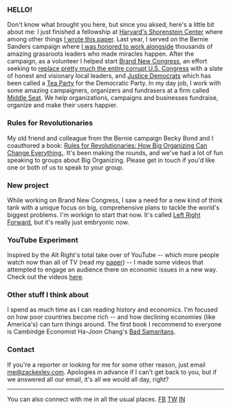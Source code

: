 ### HELLO!
Don't know what brought you here, but since you aksed, here's a little bit about me: I just finished a fellowship at [Harvard's Shorenstein Center](http://news.harvard.edu/gazette/story/newsplus/shorenstein-center-announces-spring-2017-fellows/) where among other things  [I wrote this paper](https://shorensteincenter.org/anatomy-of-alt-right-youtuber/). Last year, I served on the Bernie Sanders campaign where [I was honored to work alongside](https://www.bloomberg.com/politics/features/2016-02-24/behind-bernie-sanders-revolution-lies-a-meticulously-engineered-grassroots-network) thousands of amazing grassroots leaders who made miracles happen. After the campaign, as a volunteer I helped start [Brand New Congress](http://brandnewcongress.org), an effort seeking to [replace pretty much the entire corrupt U.S. Congress](https://www.thenation.com/article/is-brand-new-congress-the-future-of-progressive-politics/) with a slate of honest and visionary local leaders, and [Justice Democrats](https://justicedemocrats.com/) which has been called a [Tea Party](https://www.washingtonpost.com/news/post-politics/wp/2017/01/23/progressives-launch-justice-democrats-to-counter-primary-corporate-legislators/) for the Democratic Party. In my day job, I work with some amazing campaigners, organizers and fundrasers at a firm called [Middle Seat](https://middleseat.co). We help organizations, campaigns and businesses fundraise, organize and make their users happier.

### Rules for Revolutionaries

My old friend and colleague from the Bernie campaign Becky Bond and I coauthored a book: [Rules for Revolutionaries: How Big Organizing Can Change Everything.](https://www.amazon.com/Rules-Revolutionaries-Organizing-Change-Everything-ebook/dp/B01MG20YZ0). It's been making the rounds, and we've had a lot of fun speaking to groups about Big Organizing. Please get in touch if you'd like one or both of us to speak to your group.

### New project

While working on Brand New Congress, I saw a need for a new kind of think tank with a unique focus on big, comprehensive plans to tackle the world's biggest problems. I'm workign to start that now. It's called [Left Right Forward](https://leftrightforward.org), but it's really just embryonic now.

### YouTube Experiment 

Inspired by the Alt Right's total take over of YouTube -- which more people watch now than all of TV (read my [paper](https://shorensteincenter.org/anatomy-of-alt-right-youtuber/)) -- I made some videos that attempted to engage an audience there on economic issues in a new way. Check out the videos [here](https://www.youtube.com/channel/UCVrE6_b8mFBXkodk6gO54rg). 

### Other stuff I think about
I spend as much time as I can reading history and economics. I'm focused on how poor countries become rich -- and how declining economies (like America's) can turn things around. The first book I recommend to everyone is Cambirdge Economist Ha-Joon Chang's [Bad Samaritans](https://www.amazon.com/dp/B003Z9L4NA/).

### Contact
If you're a reporter or looking for me for some other reason, just email me@zackexley.com. Apologies in advance if I can't get back to you, but if we answered all our email, it's all we would all day, right? 


_______

You can also connect with me in all the usual places. 
[FB](http://facebook.com/zackexley) [TW](http://twitter.com/zackexley) [IN](https://www.instagram.com/zackexley/)
